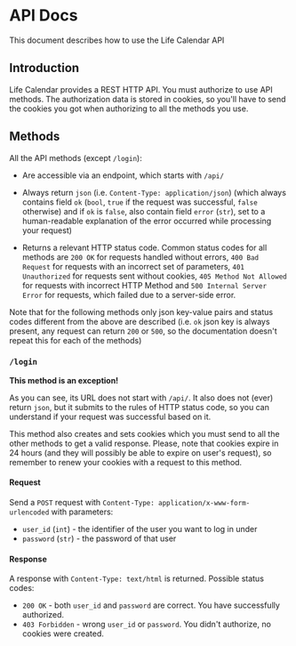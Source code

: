 # API Docs
This document describes how to use the Life Calendar API


## Introduction
Life Calendar provides a REST HTTP API. You must authorize to use API methods. The authorization data is stored in
cookies, so you'll have to send the cookies you got when authorizing to all the methods you use.


## Methods
All the API methods (except `/login`):

- Are accessible via an endpoint, which starts with `/api/`

- Always return `json` (i.e. `Content-Type: application/json`) (which always contains field `ok` (`bool`, `true` if the
request was successful, `false` otherwise) and if `ok` is `false`, also contain field `error` (`str`), set to a
human-readable explanation of the error occurred while processing your request)

- Returns a relevant HTTP status code. Common status codes for all methods are `200 OK` for requests handled without
errors, `400 Bad Request` for requests with an incorrect set of parameters, `401 Unauthorized` for requests sent without
 cookies, `405 Method Not Allowed` for requests with incorrect HTTP Method and `500 Internal Server Error` for requests,
 which failed due to a server-side error.

Note that for the following methods only json key-value pairs and status codes different from the above are described
(i.e. `ok` json key is always present, any request can return `200` or `500`, so the documentation doesn't repeat this
for each of the methods)


### `/login`
**This method is an exception!**

As you can see, its URL does not start with `/api/`. It also does not (ever) return `json`, but it submits to the rules
of HTTP status code, so you can understand if your request was successful based on it.

This method also creates and sets cookies which you must send to all the other methods to get a valid response. Please,
note that cookies expire in 24 hours (and they will possibly be able to expire on user's request), so remember to renew
your cookies with a request to this method.

#### Request
Send a `POST` request with `Content-Type: application/x-www-form-urlencoded` with parameters:
- `user_id` (`int`) - the identifier of the user you want to log in under
- `password` (`str`) - the password of that user

#### Response
A response with `Content-Type: text/html` is returned. Possible status codes:
- `200 OK` - both `user_id` and `password` are correct. You have successfully authorized.
- `403 Forbidden` - wrong `user_id` or `password`. You didn't authorize, no cookies were created.
